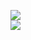 [![](https://img.shields.io/badge/Made%20With-Github%20Spray-lightgrey.svg?style=for-the-badge&logo=github)](https://github.com/Annihil/github-spray#27230)  
[![](https://i.imgur.com/2DrTn0Z.gif)](https://github.com/Annihil/github-spray)